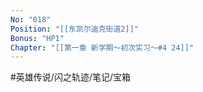 ```yaml
---
No: "018"
Position: "[[东凯尔迪克街道2]]"
Bonus: "HP1"
Chapter: "[[第一章 新学期～初次实习～#4 24]]"
---
```


#英雄传说/闪之轨迹/笔记/宝箱